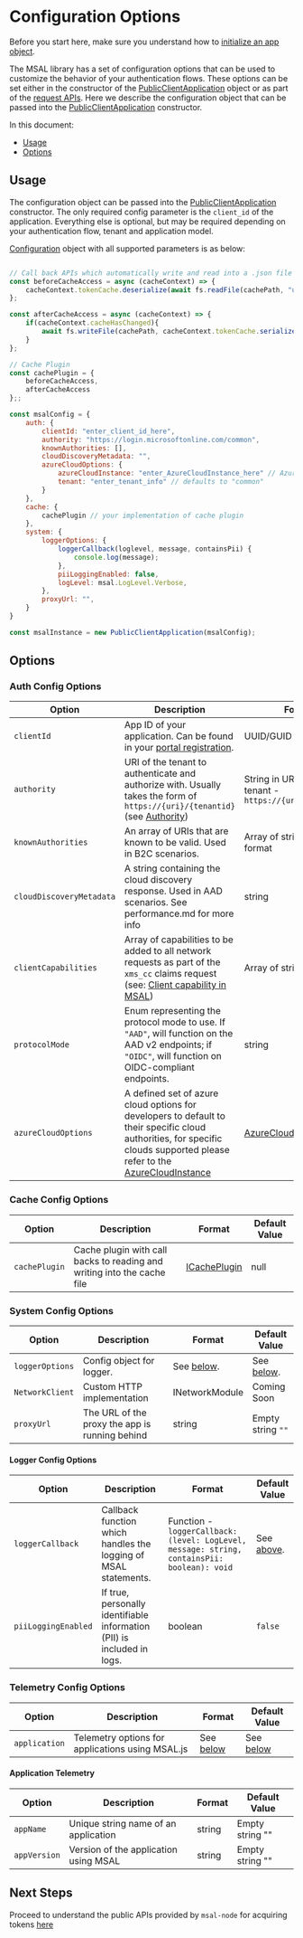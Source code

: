 # Configuration Options

Before you start here, make sure you understand how to [initialize an app object](./initialize-public-client-application.md).

The MSAL library has a set of configuration options that can be used to customize the behavior of your authentication flows. These options can be set either in the constructor of the [PublicClientApplication](https://azuread.github.io/microsoft-authentication-library-for-js/ref/classes/_azure_msal_node.publicclientapplication.html) object or as part of the [request APIs](../../msal-common/docs/request.md). Here we describe the configuration object that can be passed into the [PublicClientApplication](https://azuread.github.io/microsoft-authentication-library-for-js/ref/classes/_azure_msal_node.publicclientapplication.html) constructor.

In this document:
- [Usage](#usage)
- [Options](#options)

## Usage

The configuration object can be passed into the [PublicClientApplication](https://azuread.github.io/microsoft-authentication-library-for-js/ref/classes/_azure_msal_node.publicclientapplication.html) constructor. The only required config parameter is the `client_id` of the application. Everything else is optional, but may be required depending on your authentication flow, tenant and application model.

[Configuration](https://azuread.github.io/microsoft-authentication-library-for-js/ref/modules/_azure_msal_node.html#configuration) object with all supported parameters is as below:

```javascript

// Call back APIs which automatically write and read into a .json file - example implementation
const beforeCacheAccess = async (cacheContext) => {
    cacheContext.tokenCache.deserialize(await fs.readFile(cachePath, "utf-8"));
};

const afterCacheAccess = async (cacheContext) => {
    if(cacheContext.cacheHasChanged){
        await fs.writeFile(cachePath, cacheContext.tokenCache.serialize());
    }
};

// Cache Plugin
const cachePlugin = {
    beforeCacheAccess,
    afterCacheAccess
};;

const msalConfig = {
    auth: {
        clientId: "enter_client_id_here",
        authority: "https://login.microsoftonline.com/common",
        knownAuthorities: [],
        cloudDiscoveryMetadata: "",
        azureCloudOptions: {
            azureCloudInstance: "enter_AzureCloudInstance_here" // AzureCloudInstance enum is exported as a "type",
            tenant: "enter_tenant_info" // defaults to "common"
        }
    },
    cache: {
        cachePlugin // your implementation of cache plugin
    },
    system: {
        loggerOptions: {
            loggerCallback(loglevel, message, containsPii) {
                console.log(message);
            },
            piiLoggingEnabled: false,
            logLevel: msal.LogLevel.Verbose,
        },
        proxyUrl: "",
    }
}

const msalInstance = new PublicClientApplication(msalConfig);
```

## Options

### Auth Config Options
| Option | Description | Format | Default Value |
| ------ | ----------- | ------ | ------------- |
| `clientId` | App ID of your application. Can be found in your [portal registration](../README.md#prerequisites). | UUID/GUID | None. This parameter is required in order for MSAL to perform any actions. |
| `authority` | URI of the tenant to authenticate and authorize with. Usually takes the form of `https://{uri}/{tenantid}` (see [Authority](../../msal-common/docs/authority.md)) | String in URI format with tenant - `https://{uri}/{tenantid}` | `https://login.microsoftonline.com/common` |
| `knownAuthorities` | An array of URIs that are known to be valid. Used in B2C scenarios. | Array of strings in URI format | Empty array `[]` |
| `cloudDiscoveryMetadata` | A string containing the cloud discovery response. Used in AAD scenarios. See performance.md for more info | string | Empty string `""` |
| `clientCapabilities` | Array of capabilities to be added to all network requests as part of the `xms_cc` claims request (see: [Client capability in MSAL](../../msal-common/docs/client-capability.md)) | Array of strings | [] |
| `protocolMode` | Enum representing the protocol mode to use. If `"AAD"`, will function on the AAD v2 endpoints; if `"OIDC"`, will function on OIDC-compliant endpoints. | string | `"AAD"` |
| `azureCloudOptions` | A defined set of azure cloud options for developers to default to their specific cloud authorities, for specific clouds supported please refer to the [AzureCloudInstance](aka.ms/msaljs/azure_cloud_instance) | [AzureCloudOptions](https://azuread.github.io/microsoft-authentication-library-for-js/ref/modules/_azure_msal_common.html#azurecloudoptions) | [AzureCloudInstance.None](msaljs/azure_cloud_instance)

### Cache Config Options
| Option | Description | Format | Default Value |
| ------ | ----------- | ------ | ------------- |
| `cachePlugin` | Cache plugin with call backs to reading and writing into the cache file| [ICachePlugin](https://azuread.github.io/microsoft-authentication-library-for-js/ref/modules/_azure_msal_node.html#icacheplugin) | null

### System Config Options
| Option | Description | Format | Default Value |
| ------ | ----------- | ------ | ------------- |
| `loggerOptions` | Config object for logger. | See [below](#logger-config-options). | See [below](#logger-config-options). |
| `NetworkClient` | Custom HTTP implementation | INetworkModule | Coming Soon |
| `proxyUrl` | The URL of the proxy the app is running behind | string | Empty string `""` |

#### Logger Config Options
| Option | Description | Format | Default Value |
| ------ | ----------- | ------ | ------------- |
| `loggerCallback` | Callback function which handles the logging of MSAL statements. | Function - `loggerCallback: (level: LogLevel, message: string, containsPii: boolean): void` | See [above](#using-the-config-object). |
| `piiLoggingEnabled` | If true, personally identifiable information (PII) is included in logs. | boolean | `false` |

### Telemetry Config Options

| Option | Description | Format | Default Value |
| ------ | ----------- | ------ | ------------- |
| `application` | Telemetry options for applications using MSAL.js | See [below](#application-telemetry) | See [below](#application-telemetry) |

#### Application Telemetry

| Option | Description | Format | Default Value |
| ------ | ----------- | ------ | ------------- |
| `appName` | Unique string name of an application | string | Empty string "" |
| `appVersion` | Version of the application using MSAL | string | Empty string "" |

## Next Steps
Proceed to understand the public APIs provided by `msal-node` for acquiring tokens [here](../../msal-common/docs/request.md)
